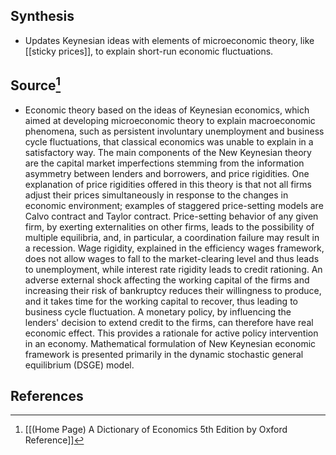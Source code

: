 ## Synthesis
- Updates Keynesian ideas with elements of microeconomic theory, like [[sticky prices]], to explain short-run economic fluctuations.
## Source[^1]
- Economic theory based on the ideas of Keynesian economics, which aimed at developing microeconomic theory to explain macroeconomic phenomena, such as persistent involuntary unemployment and business cycle fluctuations, that classical economics was unable to explain in a satisfactory way. The main components of the New Keynesian theory are the capital market imperfections stemming from the information asymmetry between lenders and borrowers, and price rigidities. One explanation of price rigidities offered in this theory is that not all firms adjust their prices simultaneously in response to the changes in economic environment; examples of staggered price-setting models are Calvo contract and Taylor contract. Price-setting behavior of any given firm, by exerting externalities on other firms, leads to the possibility of multiple equilibria, and, in particular, a coordination failure may result in a recession. Wage rigidity, explained in the efficiency wages framework, does not allow wages to fall to the market-clearing level and thus leads to unemployment, while interest rate rigidity leads to credit rationing. An adverse external shock affecting the working capital of the firms and increasing their risk of bankruptcy reduces their willingness to produce, and it takes time for the working capital to recover, thus leading to business cycle fluctuation. A monetary policy, by influencing the lenders' decision to extend credit to the firms, can therefore have real economic effect. This provides a rationale for active policy intervention in an economy. Mathematical formulation of New Keynesian economic framework is presented primarily in the dynamic stochastic general equilibrium (DSGE) model.
## References

[^1]: [[(Home Page) A Dictionary of Economics 5th Edition by Oxford Reference]]
